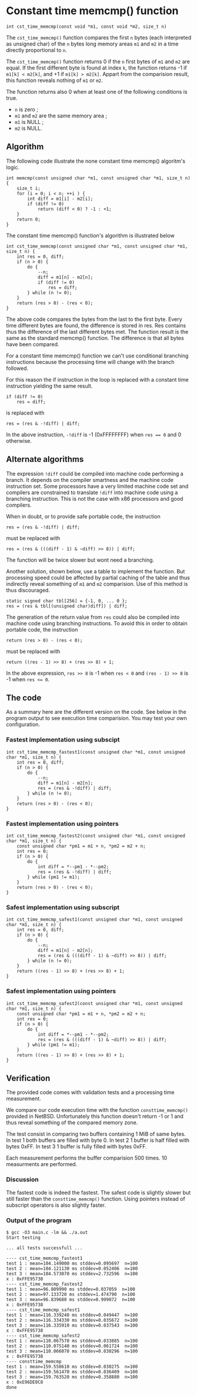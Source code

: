 # Constant time memcmp() function


    int cst_time_memcmp(const void *m1, const void *m2, size_t n)


The `cst_time_memcmp()` function compares the first `n` bytes (each interpreted
as unsigned char) of the `n` bytes long memory areas `m1` and `m2` in a time
directly proportional to `n`.

The `cst_time_memcmp()` function returns 0 if the `n` first bytes of `m1` and 
`m2` are equal. If the first different byte is found at index `k`, the function
returns -1 if `m1[k] < m2[k]`, and +1 if `m1[k] > m2[k]`. Appart from the 
comparision result, this function reveals nothing of `m1` or `m2`.


The function returns also 0 when at least one of the following conditions is true.

- `n` is zero ;
- `m1` and `m2` are the same memory area ;
- `m1` is NULL ;
- `m2` is NULL.



## Algorithm

The following code illustrate the none constant time memcmp() algoritm's logic. 

    int memcmp(const unsigned char *m1, const unsigned char *m1, size_t n) {
        size_t i;
        for (i = 0; i < n; ++i ) {
            int diff = m1[i] - m2[i];
            if (diff != 0)
                return (diff < 0) ? -1 : +1;
        }
        return 0;
    }

The constant time memcmp() function's algorithm is illustrated below

    int cst_time_memcmp(const unsigned char *m1, const unsigned char *m1, size_t n) {
        int res = 0, diff;
        if (n > 0) {
            do {
                --n;
                diff = m1[n] - m2[n];
                if (diff != 0)
                    res = diff;
            } while (n != 0);
        }
        return (res > 0) - (res < 0);
    }

The above code compares the bytes from the last to the first byte.
Every time different bytes are found, the difference is stored in res.
Res contains thus the difference of the last different bytes met.
The function result is the same as the standard memcmp() function.
The difference is that all bytes have been compared.

For a constant time memcmp() function we can't use conditional 
branching instructions because the processing time will change
with the branch followed.

For this reason the if instruction in the loop is replaced with
a constant time instruction yielding the same result. 

    if (diff != 0)
        res = diff;

is replaced with

    res = (res & -!diff) | diff;

In the above instruction, `-!diff` is -1 (0xFFFFFFFF) when `res == 0`
and 0 otherwise.
    
## Alternate algorithms

The expression `!diff` could be compiled into machine code performing a branch. 
It depends on the compiler smartness and the machine code instruction set. 
Some processors have a very limited machine code set and compilers are
constrained to translate `!diff` into machine code using a branching 
instruction. This is not the case with x86 processors and good compilers.

When in doubt, or to provide safe portable code, the instruction

    res = (res & -!diff) | diff;
    
must be replaced with

    res = (res & (((diff - 1) & ~diff) >> 8)) | diff;
    
The function will be twice slower but wont need a branching.

Another solution, shown below, use a table to implement the function.
But processing speed could be affected by partial caching of 
the table and thus indirectly reveal something of `m1` and `m2`
comparision. Use of this method is thus discouraged.

    static signed char tbl[256] = {-1, 0, ... 0 };
    res = (res & tbl[(unsigned char)diff]) | diff;

The generation of the return value from `res` could also be 
compiled into machine code using branching instructions. To 
avoid this in order to obtain portable code, the 
instruction

    return (res > 0) - (res < 0);

must be replaced with

    return ((res - 1) >> 8) + (res >> 8) + 1;
    
In the above expression, `res >> 8` is -1 when `res < 0` and `(res - 1) >> 8` is
-1 when `res <= 0`.

## The code

As a summary here are the different version on the code. See below in the 
program output to see execution time comparision. You may test your 
own configuration. 


### Fastest implementation using subscipt

    int cst_time_memcmp_fastest1(const unsigned char *m1, const unsigned char *m1, size_t n) {
        int res = 0, diff;
        if (n > 0) {
            do {
                --n;
                diff = m1[n] - m2[n];
                res = (res & -!diff) | diff;
            } while (n != 0);
        }
        return (res > 0) - (res < 0);
    }

### Fastest implementation using pointers

    int cst_time_memcmp_fastest2(const unsigned char *m1, const unsigned char *m1, size_t n) {
        const unsigned char *pm1 = m1 + n, *pm2 = m2 + n; 
        int res = 0;
        if (n > 0) {
            do {
                int diff = *--pm1 - *--pm2;
                res = (res & -!diff) | diff;
            } while (pm1 != m1);
        }
        return (res > 0) - (res < 0);
    }


### Safest implementation using subscript

    int cst_time_memcmp_safest1(const unsigned char *m1, const unsigned char *m1, size_t n) {
        int res = 0, diff;
        if (n > 0) {
            do {
                --n;
                diff = m1[n] - m2[n];
                res = (res & (((diff - 1) & ~diff) >> 8)) | diff;
            } while (n != 0);
        }
        return ((res - 1) >> 8) + (res >> 8) + 1;
    }

### Safest implementation using pointers

    int cst_time_memcmp_safest2(const unsigned char *m1, const unsigned char *m1, size_t n) {
        const unsigned char *pm1 = m1 + n, *pm2 = m2 + n; 
        int res = 0;
        if (n > 0) {
            do {
                int diff = *--pm1 - *--pm2;
                res = (res & (((diff - 1) & ~diff) >> 8)) | diff;
            } while (pm1 != m1);
        }
        return ((res - 1) >> 8) + (res >> 8) + 1;
    }
    

## Verification

The provided code comes with validation tests and a processing time
measurement.

We compare our code execution time with the function 
`consttime_memcmp()` provided in NetBSD. 
Unfortunately this function doesn't return -1 or 1 and thus reveal
something of the compared memory zone.

The test consist in comparing two buffers containing 1 MiB of same bytes.
In test 1 both buffers are filled with byte 0.
In test 2 1 buffer is half filled with bytes 0xFF.
In test 3 1 buffer is fully filled with bytes 0xFF.

Each measurement performs the buffer comparision 500 times.
10 measurments are performed.


### Discussion 

The fastest code is indeed the fastest. The safest code is slightly slower but 
still faster than the `consttime_memcmp()` function. Using pointers instead
of subscript operators is also slightly faster. 

### Output of the program 

    $ gcc -O3 main.c -lm && ./a.out
    Start testing
    
    ... all tests successfull ...
    
    ---- cst_time_memcmp_fastest1
    test 1 : mean=104.149000 ms stddev=0.095697  n=100
    test 2 : mean=104.121130 ms stddev=0.052406  n=100
    test 3 : mean=104.573070 ms stddev=2.732596  n=100
    x : 0xFFE95738
    ---- cst_time_memcmp_fastest2
    test 1 : mean=96.809990 ms stddev=0.037059  n=100
    test 2 : mean=97.133720 ms stddev=1.474790  n=100
    test 3 : mean=96.839680 ms stddev=0.999072  n=100
    x : 0xFFE95738
    ---- cst_time_memcmp_safest1
    test 1 : mean=116.339240 ms stddev=0.049447  n=100
    test 2 : mean=116.334330 ms stddev=0.035672  n=100
    test 3 : mean=116.335910 ms stddev=0.037543  n=100
    x : 0xFFE95738
    ---- cst_time_memcmp_safest2
    test 1 : mean=110.067570 ms stddev=0.033885  n=100
    test 2 : mean=110.075140 ms stddev=0.061724  n=100
    test 3 : mean=110.066070 ms stddev=0.030296  n=100
    x : 0xFFE95738
    ---- consttime_memcmp
    test 1 : mean=159.558610 ms stddev=0.030275  n=100
    test 2 : mean=159.561470 ms stddev=0.036409  n=100
    test 3 : mean=159.763520 ms stddev=0.358880  n=100
    x : 0xE96DE0C8
    done

    
    

